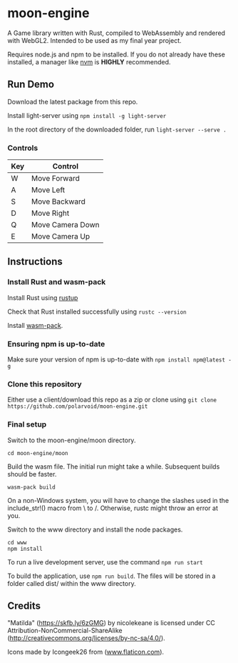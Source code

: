 # moon-engine
A Game library written with Rust, compiled to WebAssembly and rendered with WebGL2. Intended to be used as my final year project.

Requires node.js and npm to be installed. 
If you do not already have these installed, a manager like [nvm](https://github.com/nvm-sh/nvm/blob/master/README.md) is **HIGHLY** recommended.

## Run Demo

Download the latest package from this repo.

Install light-server using ```npm install -g light-server```

In the root directory of the downloaded folder, run ```light-server --serve .```

### Controls
|Key|Control|
|--|--|
|W|Move Forward|
|A|Move Left|
|S|Move Backward|
|D|Move Right|
|Q|Move Camera Down|
|E|Move Camera Up|

## Instructions
### Install Rust and wasm-pack
Install Rust using [rustup](https://www.rust-lang.org/tools/install)

Check that Rust installed successfully using ```rustc --version```

Install [wasm-pack](https://rustwasm.github.io/wasm-pack/installer/).

### Ensuring npm is up-to-date
Make sure your version of npm is up-to-date with ```npm install npm@latest -g```

### Clone this repository
Either use a client/download this repo as a zip or clone using ```git clone https://github.com/polarvoid/moon-engine.git```

### Final setup
Switch to the moon-engine/moon directory.

```cd moon-engine/moon```

Build the wasm file. The initial run might take a while. Subsequent builds should be faster.

```wasm-pack build```

On a non-Windows system, you will have to change the slashes used in the include_str!() macro from \\ to /. Otherwise, rustc might throw an error at you.

Switch to the www directory and install the node packages.

```
cd www
npm install
```

To run a live development server, use the command ```npm run start```

To build the application, use ```npm run build```. The files will be stored in a folder called dist/ within the www directory.


## Credits

"Matilda" (https://skfb.ly/6zGMG) by nicolekeane is licensed under CC Attribution-NonCommercial-ShareAlike (http://creativecommons.org/licenses/by-nc-sa/4.0/).

Icons made by Icongeek26 from (www.flaticon.com).